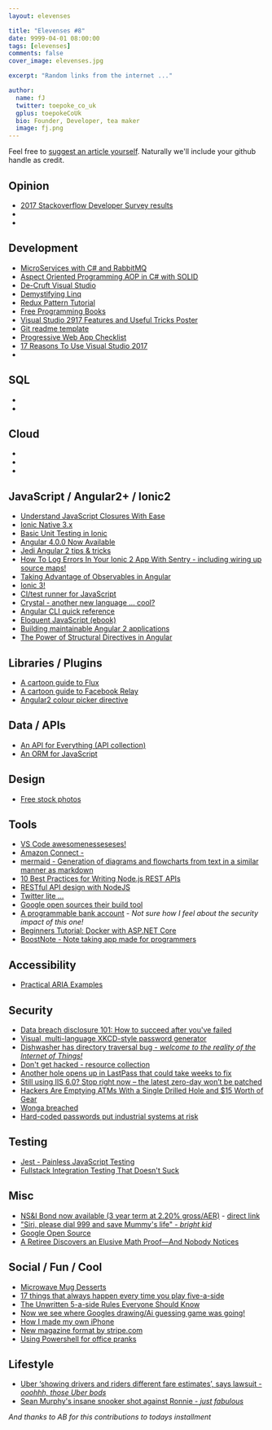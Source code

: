 ```yaml
---
layout: elevenses

title: "Elevenses #8"
date: 9999-04-01 08:00:00
tags: [elevenses]
comments: false
cover_image: elevenses.jpg

excerpt: "Random links from the internet ..."

author:
  name: fJ
  twitter: toepoke_co_uk
  gplus: toepokeCoUk
  bio: Founder, Developer, tea maker
  image: fj.png
---
```


Feel free to [suggest an article yourself](https://github.com/toepoke/toepoke.github.io/issues).  Naturally we'll include your github handle as credit.

## Opinion
* [2017 Stackoverflow Developer Survey results](https://stackoverflow.com/insights/survey/2017)
* []()
* []()

## Development
* [MicroServices with C# and RabbitMQ](https://insidethecpu.com/2015/05/22/microservices-with-c-and-rabbitmq/)
* [Aspect Oriented Programming AOP in C# with SOLID](http://www.dotnetcurry.com/patterns-practices/1305/aspect-oriented-programming-aop-csharp-using-solid)
* [De-Cruft Visual Studio ](https://jackmott.github.io/programming/tools/editor/ide/visual/studio/2016/07/11/decruft-visual-studio.html)
* [Demystifying Linq ](https://mva.microsoft.com/en-us/training-courses/demystifying-linq-12301?l=94qip9skb_8804668937)
* [Redux Pattern Tutorial](http://www.dotnetcurry.com/reactjs/1356/redux-pattern-tutorial)
* [Free Programming Books](https://github.com/vhf/free-programming-books)
* [Visual Studio 2917 Features and Useful Tricks Poster](http://msft.social/Qc4Foz )
* [Git readme template](https://gist.github.com/PurpleBooth/109311bb0361f32d87a2)
* [Progressive Web App Checklist](https://developers.google.com/web/progressive-web-apps/checklist)
* [17 Reasons To Use Visual Studio 2017](https://blogs.technet.microsoft.com/uktechnet/2017/03/14/17-reasons-to-use-visual-studio-2017)
* []()



## SQL
* []()
* []()

## Cloud
* []()
* []()
* []()

## JavaScript / Angular2+ / Ionic2
* [Understand JavaScript Closures With Ease](http://javascriptissexy.com/understand-javascript-closures-with-ease)
* [Ionic Native 3.x](http://blog.ionic.io/ionic-native-3-x/)
* [Basic Unit Testing in Ionic](http://blog.ionic.io/basic-unit-testing-in-ionic/)
* [Angular 4.0.0 Now Available](http://angularjs.blogspot.co.uk/2017/03/angular-400-now-available.html?m=1)
* [Jedi Angular 2 tips &amp; tricks](https://blog.dmbcllc.com/jedi-angular-2-tips-and-tricks/)
* [How To Log Errors In Your Ionic 2 App With Sentry - including wiring up source maps!](https://gonehybrid.com/how-to-log-errors-in-your-ionic-2-app-with-sentry/)
* [Taking Advantage of Observables in Angular](https://blog.thoughtram.io/angular/2016/01/06/taking-advantage-of-observables-in-angular2.html)
* [Ionic 3!](http://blog.ionic.io/ionic-3-0-has-arrived)
* [CI/test runner for JavaScript](https://wallabyjs.com/)
* [Crystal - another new language ... cool?](https://crystal-lang.org)
* [Angular CLI quick reference](https://alligator.io/angular/angular-cli-reference)
* [Eloquent JavaScript (ebook)](http://eloquentjavascript.net)
* [Building maintainable Angular 2 applications](https://medium.com/curated-by-versett/building-maintainable-angular-2-applications-5b9ec4b463a1)
* [The Power of Structural Directives in Angular](https://netbasal.com/the-power-of-structural-directives-in-angular-bfe4d8c44fb1)

## Libraries / Plugins
* [A cartoon guide to Flux](https://code-cartoons.com/a-cartoon-guide-to-flux-6157355ab207)
* [A cartoon guide to Facebook Relay](https://code-cartoons.com/a-cartoon-intro-to-facebook-s-relay-part-1-3ec1a127bca5)
* [Angular2 colour picker directive](http://alberplz.github.io/angular2-color-picker/examples/index.html)

## Data / APIs
* [An API for Everything (API collection)](https://www.producthunt.com/e/an-api-for-everything)
* [An ORM for JavaScript](https://typeorm.github.io/)

## Design
* [Free stock photos](https://burst.shopify.com/)

## Tools
* [VS Code awesomenesseseses!](https://github.com/viatsko/awesome-vscode/blob/master/README.md)
* [Amazon Connect - ](https://www.producthunt.com/posts/amazon-connect)
* [mermaid - Generation of diagrams and flowcharts from text in a similar manner as markdown](https://knsv.github.io/mermaid)
* [10 Best Practices for Writing Node.js REST APIs](https://blog.risingstack.com/10-best-practices-for-writing-node-js-rest-apis/)
* [RESTful API design with NodeJS](https://dev.to/raha198/restful-api-design-with-nodejs)
* [Twitter lite ...](https://blog.twitter.com/2017/introducing-twitter-lite)
* [Google open sources their build tool](https://bazel.build/)
* [A programmable bank account](https://root.co.za/) - *Not sure how I feel about the security impact of this one!*
* [Beginners Tutorial: Docker with ASP.NET Core](https://dev.to/schwamster/docker-tutorial-with-for-aspnet-core)
* [BoostNote - Note taking app made for programmers](https://boostnote.io/)

## Accessibility
* [Practical ARIA Examples](http://heydonworks.com/practical_aria_examples/)

## Security
* [Data breach disclosure 101: How to succeed after you've failed](https://www.troyhunt.com/data-breach-disclosure-101-how-to-succeed-after-youve-failed/)
* [Visual, multi-language XKCD-style password generator](http://password.optionfactory.net/?ref=producthunt)
* [Dishwasher has directory traversal bug - *welcome to the reality of the Internet of Things!*](https://www.theregister.co.uk/2017/03/26/miele_joins_internetofst_hall_of_shame)
* [Don't get hacked - resource collection](https://www.producthunt.com/e/don-t-get-hacked)
* [Another hole opens up in LastPass that could take weeks to fix](https://nakedsecurity.sophos.com/2017/03/29/another-hole-opens-up-in-lastpass-that-could-take-weeks-to-fix/)
* [Still using IIS 6.0? Stop right now – the latest zero-day won’t be patched](https://nakedsecurity.sophos.com/2017/04/03/unpatched-zero-day-flaw-in-iis-6-0-leaves-users-with-limited-options/)
* [Hackers Are Emptying ATMs With a Single Drilled Hole and $15 Worth of Gear](https://www.wired.com/2017/04/hackers-emptying-atms-drill-15-worth-gear)
* [Wonga breached](https://nakedsecurity.sophos.com/2017/04/10/payday-loan-comany-wonga-breached-what-you-need-to-know)
* [Hard-coded passwords put industrial systems at risk](https://nakedsecurity.sophos.com/2017/04/10/hard-coded-passwords-put-industrial-systems-at-risk)

## Testing
* [Jest - Painless JavaScript Testing](https://facebook.github.io/jest/)
* [Fullstack Integration Testing That Doesn't Suck](https://pusher.com/sessions/meetup/london-node-user-group/fullstack-integration-testing-that-doesnt-suck)

## Misc
* [NS&amp;I Bond now available (3 year term at 2.20% gross/AER)](https://www.lovemoney.com/guides/62444/nsi-investment-guaranteed-growth-bond-rate-how-to-apply-limit-penalty) - [direct link](https://www.nsandi.com/investment-guaranteed-growth-bonds)
* ["Siri, please dial 999 and save Mummy's life" - *bright kid*](https://nakedsecurity.sophos.com/2017/03/28/siri-please-dial-999-and-save-mummys-life)
* [Google Open Source](https://opensource.google.com/)
* [A Retiree Discovers an Elusive Math Proof—And Nobody Notices](https://www.wired.com/2017/04/elusive-math-proof-found-almost-lost/)

## Social / Fun / Cool
* [Microwave Mug Desserts](https://www.facebook.com/UNILADgrub/videos/730236667144016/)
* [17 things that always happen every time you play five-a-side](https://m.dreamteamfc.com/c/17-things-that-always-happen-every-time-you-play-five-a-side)
* [The Unwritten 5-a-side Rules Everyone Should Know](http://www.5-a-side.com/fun/5-a-side-etiquette-the-unwritten-rules-everyone-should-know/)
* [Now we see where Googles drawing/Ai guessing game was going!](https://www.autodraw.com/)
* [How I made my own iPhone](https://strangeparts.com/how-i-made-my-own-iphone-in-china)
* [New magazine format by stripe.com](https://increment.com)
* [Using Powershell for office pranks](https://www.reddit.com/r/PowerShell/comments/6550a7/using_powershell_for_office_pranks)

## Lifestyle
* [Uber ‘showing drivers and riders different fare estimates’, says lawsuit - *ooohhh, those Uber bods*](https://nakedsecurity.sophos.com/2017/04/10/uber-showing-drivers-and-riders-different-fare-estimates-says-lawsuit/)
* [Sean Murphy's insane snooker shot against Ronnie - *just fabulous*](http://www.bbc.co.uk/sport/snooker/39660136)

*And thanks to AB for this contributions to todays installment*

